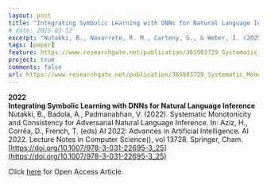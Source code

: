 ```yaml
---
layout: post 
title: "Integrating Symbolic Learning with DNNs for Natural Language Inference"
# date: 2025-03-12
excerpt: "Nutakki, B., Navarrete, R. M., Carteny, G., & Weber, I. (2025)"
tags: [paper]
feature: https://www.researchgate.net/publication/365983729_Systematic_Monotonicity_and_Consistency_for_Adversarial_Natural_Language_Inference
project: true
comments: false
url: https://www.researchgate.net/publication/365983729_Systematic_Monotonicity_and_Consistency_for_Adversarial_Natural_Language_Inference
---
```


**2022**  
**Integrating Symbolic Learning with DNNs for Natural Language Inference**  
Nutakki, B., Badola, A., Padmanabhan, V. (2022). Systematic Monotonicity and Consistency for Adversarial Natural Language Inference. In: Aziz, H., Corrêa, D., French, T. (eds) AI 2022: Advances in Artificial Intelligence. AI 2022. Lecture Notes in Computer Science(), vol 13728. Springer, Cham. [https://doi.org/10.1007/978-3-031-22695-3_25](https://doi.org/10.1007/978-3-031-22695-3_25)

Click [here](https://www.researchgate.net/publication/365983729_Systematic_Monotonicity_and_Consistency_for_Adversarial_Natural_Language_Inference) for Open Access Article.